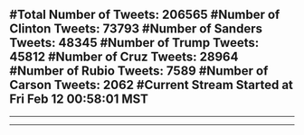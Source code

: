 #Total Number of Tweets: 206565 
#Number of Clinton Tweets: 73793
#Number of Sanders Tweets: 48345
#Number of Trump Tweets: 45812
#Number of Cruz Tweets: 28964
#Number of Rubio Tweets: 7589
#Number of Carson Tweets: 2062
#Current Stream Started at Fri Feb 12 00:58:01 MST
---
---
---
